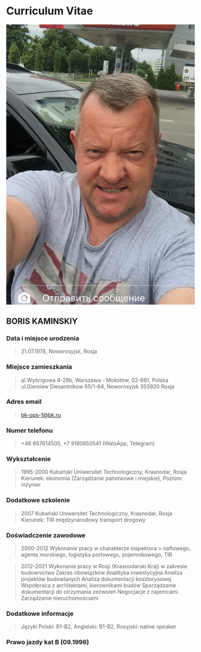 # Curriculum Vitae  


![avatar](/IMG_8377.jpg)
## BORIS KAMINSKIY

### Data i miejsce urodzenia

> 21.07.1978, Noworosyjsk, Rosja

### Miejsce zamieszkania

> al.Wyścigowa 4-29b, Warszawa - Mokotów, 02-681, Polska
> ul.Gieroiew Diesantnikow 65/1-64, Noworosyjsk 353920 Rosja

### Adres email

> bk-ops-1@bk.ru

### Numer telefonu

> +48 667614505, +7 9180650541
> (WatsApp, Telegram)

### Wykształcenie

> 1995-2000 Kubański Uniwersitet Technologiczny, Krasnodar, Rosja
> Kierunek: ekonomia (Zarządzanie państwowe i miejskie),
> Poziom: inżynier

### Dodatkowe szkolenie

> 2007 Kubański Uniwersitet Technologiczny, Krasnodar, Rosja
> Kierunek: TIR międzynarodowy transport drogowy

### Doświadczenie zawodowe

> 2000-2012 Wykonanie pracy w charakterze inspektora > naftowego, agenta
> morskiego, logistyka portowego, pojemnikowego, TIR

> 2012-2021 Wykonanie pracy w Rosji (Krasnodarski Kraj) w zakresie
> budownictwa
> Zakres obowiązków
> Analityka inwestycyjna
> Analiza projektów budowlanych
> Analiza dokumentacji kosztorysowej
> Współpraca z architektami, kierownikami budów
> Sporządzanie dokumentacji do otrzymania zezwoleń
> Negocjacje z najemcami
> Zarządzanie nieruchomościami

### Dodatkowe informacje

>Języki Polski: B1-B2, Angielski: B1-B2, Rosyjski: native speaker

### Prawo jazdy kat B (09.1996)